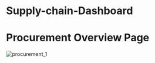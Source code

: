 # Supply-chain-Dashboard

# Procurement Overview Page
![procurement_1](https://github.com/user-attachments/assets/c8cc949a-3d5f-4d92-a0bc-37dd9f0d7510)


